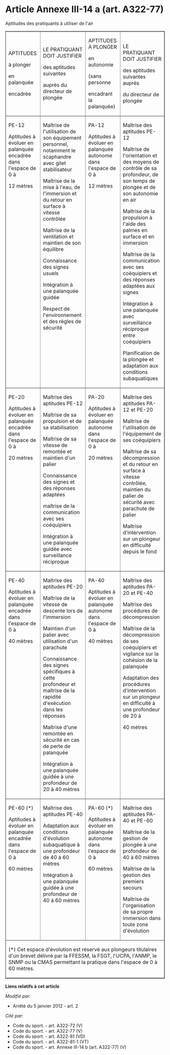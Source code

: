 # Article Annexe III-14 a (art. A322-77)

Aptitudes des pratiquants à utiliser de l'air

<table border="1" cellpadding="0" width="750" align="center">
  <tbody>
    <tr>
      <td>

APTITUDES

à plonger

en palanquée

encadrée

</td>
      <td>

LE PRATIQUANT DOIT JUSTIFIER

des aptitudes suivantes

auprès du directeur de plongée

</td>
      <td>

APTITUDES À PLONGER

en autonomie

(sans personne

encadrant la palanquée)

</td>
      <td>

LE PRATIQUANT DOIT JUSTIFIER

des aptitudes suivantes auprès

du directeur de plongée

</td>
    </tr>
    <tr>
      <td valign="top">

PE-12

Aptitudes à évoluer en palanquée encadrée dans l'espace de 0 à

12 mètres

</td>
      <td valign="top">

Maîtrise de l'utilisation de son équipement personnel, notamment le scaphandre avec gilet stabilisateur

Maîtrise de la mise à l'eau, de l'immersion et du retour en surface à vitesse contrôlée

Maîtrise de la ventilation et maintien de son équilibre

Connaissance des signes usuels

Intégration à une palanquée guidée

Respect de l'environnement et des règles de sécurité 

</td>
      <td valign="top">

PA-12

Aptitudes à évoluer en palanquée autonome dans l'espace de 0 à

12 mètres 

</td>
      <td valign="top">

Maîtrise des aptitudes PE-12

Maîtrise de l'orientation et des moyens de contrôle de sa profondeur, de son temps de plongée et de son autonomie en air

Maîtrise de la propulsion à l'aide des palmes en surface et en immersion

Maîtrise de la communication avec ses coéquipiers et des réponses adaptées aux signes

Intégration à une palanquée avec surveillance réciproque entre coéquipiers

Planification de la plongée et adaptation aux conditions subaquatiques

</td>
    </tr>
    <tr>
      <td valign="top">

PE-20

Aptitudes à évoluer en palanquée encadrée dans l'espace de 0 à

20 mètres

</td>
      <td valign="top">

Maîtrise des aptitudes PE-12

Maîtrise de sa propulsion et de sa stabilisation

Maîtrise de sa vitesse de remontée et maintien d'un palier

Connaissance des signes et des réponses adaptées

maîtrise de la communication avec ses coéquipiers

Intégration à une palanquée guidée avec surveillance réciproque

</td>
      <td valign="top">

PA-20

Aptitudes à évoluer en palanquée autonome dans l'espace de 0 à

20 mètres

</td>
      <td valign="top">

Maîtrise des aptitudes PA-12 et PE-20

Maîtrise de l'utilisation de l'équipement de ses coéquipiers

Maîtrise de sa décompression et du retour en surface à vitesse contrôlée, maintien du palier de sécurité avec parachute de
palier

Maîtrise d'intervention sur un plongeur en difficulté depuis le fond

</td>
    </tr>
    <tr>
      <td valign="top">

PE-40

Aptitudes à évoluer en palanquée encadrée dans l'espace de 0 à

40 mètres

</td>
      <td valign="top">

Maîtrise des aptitudes PE-20

Maîtrise de la vitesse de descente lors de l'immersion

Maintien d'un palier avec utilisation d'un parachute

Connaissance des signes spécifiques à cette profondeur et maîtrise de la rapidité d'exécution dans les réponses

Maîtrise d'une remontée en sécurité en cas de perte de palanquée

Intégration à une palanquée guidée à une profondeur de 20 à 40 mètres

</td>
      <td valign="top">

PA-40

Aptitudes à évoluer en palanquée autonome dans l'espace de 0 à

40 mètres

</td>
      <td valign="top">

Maîtrise des aptitudes PA-20 et PE-40

Maîtrise des procédures de décompression

Maîtrise de la décompression de ses coéquipiers et vigilance sur la cohésion de la palanquée

Adaptation des procédures d'intervention sur un plongeur en difficulté à une profondeur de 20 à

40 mètres

</td>
    </tr>
    <tr>
      <td valign="top">

PE-60 (*)

Aptitudes à évoluer en palanquée encadrée dans l'espace de 0 à

60 mètres 

</td>
      <td valign="top">

Maîtrise des aptitudes PE-40

Adaptation aux conditions d'évolution subaquatique à une profondeur de 40 à 60 mètres

Intégration à une palanquée guidée à une profondeur de 40 à 60 mètres

</td>
      <td valign="top">

PA-60 (*)

Aptitudes à évoluer en palanquée autonome dans l'espace de 0 à

60 mètres 

</td>
      <td valign="top">

Maîtrise des aptitudes PA-40 et PE-60

Maîtrise de la gestion de plongée à une profondeur de 40 à 60 mètres

Maîtrise de la gestion des premiers secours

Maîtrise de l'organisation de sa propre immersion dans toute zone d'évolution 

</td>
    </tr>
    <tr>
      <td colspan="4">

(*) Cet espace d'évolution est réservé aux plongeurs titulaires d'un brevet délivré par la FFESSM, la FSGT, l'UCPA, l'ANMP,
le SNMP ou la CMAS permettant la pratique dans l'espace de 0 à 60 mètres.

</td>
    </tr>
  </tbody>
</table>

**Liens relatifs à cet article**

_Modifié par_:

  - Arrêté du 5 janvier 2012 - art. 2

_Cité par_:

  - Code du sport. - art. A322-72 (V)
  - Code du sport. - art. A322-77 (V)
  - Code du sport. - art. A322-81 (VD)
  - Code du sport. - art. A322-81-1 (VT)
  - Code du sport. - art. Annexe III-14 b (art. A322-77) (V)
